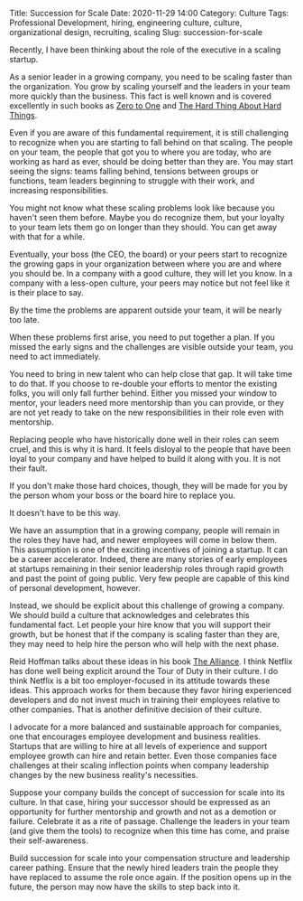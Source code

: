 Title: Succession for Scale
Date: 2020-11-29 14:00
Category: Culture
Tags: Professional Development, hiring, engineering culture, culture, organizational design, recruiting, scaling
Slug: succession-for-scale

Recently, I have been thinking about the role of the executive in a scaling startup.

As a senior leader in a growing company, you need to be scaling faster than the organization. You grow by scaling yourself and the leaders in your team more quickly than the business. This fact is well known and is covered excellently in such books as [Zero to One](https://amzn.to/2VfBM7W) and [The Hard Thing About Hard Things](https://amzn.to/2VeHbML).

Even if you are aware of this fundamental requirement, it is still challenging to recognize when you are starting to fall behind on that scaling. The people on your team, the people that got you to where you are today, who are working as hard as ever, should be doing better than they are. You may start seeing the signs: teams falling behind, tensions between groups or functions, team leaders beginning to struggle with their work, and increasing responsibilities.

You might not know what these scaling problems look like because you haven't seen them before. Maybe you do recognize them, but your loyalty to your team lets them go on longer than they should. You can get away with that for a while.

Eventually, your boss (the CEO, the board) or your peers start to recognize the growing gaps in your organization between where you are and where you should be. In a company with a good culture, they will let you know. In a company with a less-open culture, your peers may notice but not feel like it is their place to say.

By the time the problems are apparent outside your team, it will be nearly too late.

When these problems first arise, you need to put together a plan. If you missed the early signs and the challenges are visible outside your team, you need to act immediately.

You need to bring in new talent who can help close that gap. It will take time to do that. If you choose to re-double your efforts to mentor the existing folks, you will only fall further behind. Either you missed your window to mentor, your leaders need more mentorship than you can provide, or they are not yet ready to take on the new responsibilities in their role even with mentorship.

Replacing people who have historically done well in their roles can seem cruel, and this is why it is hard. It feels disloyal to the people that have been loyal to your company and have helped to build it along with you. It is not their fault.

If you don't make those hard choices, though, they will be made for you by the person whom your boss or the board hire to replace you.

It doesn't have to be this way.

We have an assumption that in a growing company, people will remain in the roles they have had, and newer employees will come in below them. This assumption is one of the exciting incentives of joining a startup. It can be a career accelerator. Indeed, there are many stories of early employees at startups remaining in their senior leadership roles through rapid growth and past the point of going public. Very few people are capable of this kind of personal development, however.

Instead, we should be explicit about this challenge of growing a company. We should build a culture that acknowledges and celebrates this fundamental fact. Let people your hire know that you will support their growth, but be honest that if the company is scaling faster than they are, they may need to help hire the person who will help with the next phase.

Reid Hoffman talks about these ideas in his book [The Alliance](https://amzn.to/3fPhMlX). I think Netflix has done well being explicit around the Tour of Duty in their culture. I do think Netflix is a bit too employer-focused in its attitude towards these ideas. This approach works for them because they favor hiring experienced developers and do not invest much in training their employees relative to other companies. That is another definitive decision of their culture.

I advocate for a more balanced and sustainable approach for companies, one that encourages employee development and business realities. Startups that are willing to hire at all levels of experience and support employee growth can hire and retain better. Even those companies face challenges at their scaling inflection points when company leadership changes by the new business reality's necessities.

Suppose your company builds the concept of succession for scale into its culture. In that case, hiring your successor should be expressed as an opportunity for further mentorship and growth and not as a demotion or failure. Celebrate it as a rite of passage. Challenge the leaders in your team (and give them the tools) to recognize when this time has come, and praise their self-awareness.

Build succession for scale into your compensation structure and leadership career pathing. Ensure that the newly hired leaders train the people they have replaced to assume the role once again. If the position opens up in the future, the person may now have the skills to step back into it.